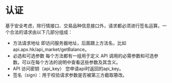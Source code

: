 # 认证

基于安全考虑，除行情接口、交易品种信息接口外，请求都必须进行签名运算。一个合法的请求由以下几部分组成：

*   方法请求地址 即访问服务器地址，后面跟上方法名，比如api.apx.hk/api_market/getBalance。
*   必选和可选参数 每个方法都有一组用于定义 API 调用的必需参数和可选参数。可以在每个方法的说明中查看这些参数及其含义。
*   API 访问密钥（api_key） 您申请api时返回的api_key。
*   签名（sign）：用于校验请求参数是否被第三方截取篡改。

